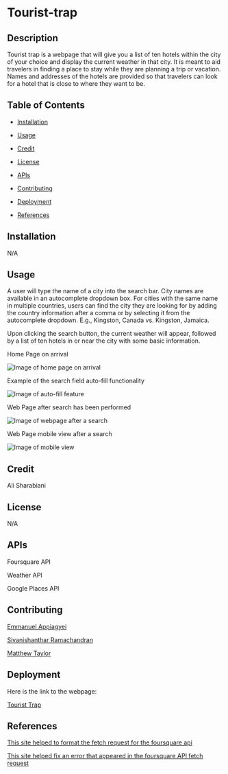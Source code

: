 # Tourist-trap

## Description

Tourist trap is a webpage that will give you a list of ten hotels within the city of your choice and display the current weather in that city. It is meant to aid travelers in finding a place to stay while they are planning a trip or vacation. Names and addresses of the hotels are provided so that travelers can look for a hotel that is close to where they want to be.

## Table of Contents

- [Installation](#installation)

- [Usage](#usage)

- [Credit](#credit)

- [License](#license)

- [APIs](#apis)  

- [Contributing](#contributing)

- [Deployment](#deployment)

- [References](#references)

## Installation

N/A

## Usage

A user will type the name of a city into the search bar. City names are available in an autocomplete dropdown box. For cities with the same name in multiple countries, users can find the city they are looking for by adding the country information after a comma or by selecting it from the autocomplete dropdown. E.g., Kingston, Canada vs. Kingston, Jamaica.

Upon clicking the search button, the current weather will appear, followed by a list of ten hotels in or near the city with some basic information.

Home Page on arrival  

![Image of home page on arrival](./assets/images/webpage_arrival.jpeg)

Example of the search field auto-fill functionality  

![Image of auto-fill feature](./assets/images/autoFill.png)

Web Page after search has been performed  

![Image of webpage after a search](./assets/images/webpage_search.jpeg)

Web Page mobile view after a search  

![Image of mobile view](./assets/images/webpage_mobile.jpeg)

## Credit

Ali Sharabiani

## License

N/A

## APIs

Foursquare API

Weather API

Google Places API

## Contributing

[Emmanuel Appiagyei](https://github.com/WDverse)

[Sivanishanthar Ramachandran](https://github.com/sivanishanthar)

[Matthew Taylor](https://github.com/Shippo704)

## Deployment

Here is the link to the webpage:  

[Tourist Trap](https://wdverse.github.io/Tourist-trap/)

## References

[This site helped to format the fetch request for the foursquare api](https://maximorlov.com/tips/convert-curl-to-javascript-fetch/)

[This site helped fix an error that appeared in the foursquare API fetch request](https://stackoverflow.com/questions/51017702/enable-cors-in-fetch-api)
